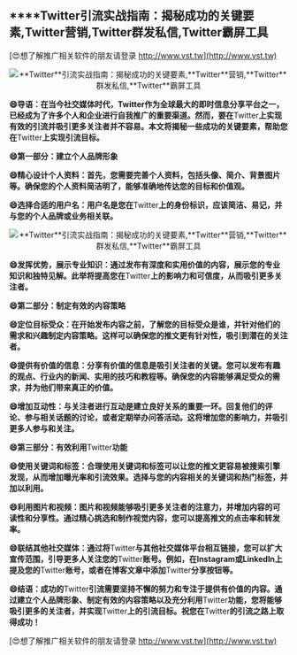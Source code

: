 ## ****Twitter**引流实战指南：揭秘成功的关键要素,**Twitter**营销,**Twitter**群发私信,**Twitter**霸屏工具**

[😍想了解推广相关软件的朋友请登录 http://www.vst.tw](http://www.vst.tw)

 <center><img src="https://vst.tw/MP4/tuiguang/png/5.png" alt="**Twitter**引流实战指南：揭秘成功的关键要素,**Twitter**营销,**Twitter**群发私信,**Twitter**霸屏工具"></center>

**😄导语：在当今社交媒体时代，**Twitter**作为全球最大的即时信息分享平台之一，已经成为了许多个人和企业进行自我推广的重要渠道。然而，要在**Twitter**上实现有效的引流并吸引更多关注者并不容易。本文将揭秘一些成功的关键要素，帮助您在**Twitter**上实现引流目标。**

**😄第一部分：建立个人品牌形象**

**😄精心设计个人资料：首先，您需要完善个人资料，包括头像、简介、背景图片等。确保您的个人资料简洁明了，能够准确地传达您的目标和价值观。**

**😄选择合适的用户名：用户名是您在**Twitter**上的身份标识，应该简洁、易记，并与您的个人品牌或业务相关联。**

 <center><img src="https://vst.tw/MP4/tuiguang/png/8.png" alt="**Twitter**引流实战指南：揭秘成功的关键要素,**Twitter**营销,**Twitter**群发私信,**Twitter**霸屏工具"></center>

**😄发挥优势，展示专业知识：通过发布有深度和实用价值的内容，展示您的专业知识和独特见解。此举将提高您在**Twitter**上的影响力和可信度，从而吸引更多关注者。**

**😄第二部分：制定有效的内容策略**

**😄定位目标受众：在开始发布内容之前，了解您的目标受众是谁，并针对他们的需求和兴趣制定内容策略。这样可以确保您的推文更有针对性，吸引到潜在的关注者。**

**😄提供有价值的信息：分享有价值的信息是吸引关注者的关键。您可以发布有趣的观点、行业内的新闻、实用的技巧和教程等。确保您的内容能够满足受众的需求，并为他们带来真正的价值。**

**😄增加互动性：与关注者进行互动是建立良好关系的重要一环。回复他们的评论、参与相关话题的讨论，或者定期举办问答活动。这将增加您的影响力，并吸引更多人参与和关注。**

**😄第三部分：有效利用**Twitter**功能**

**😄使用关键词和标签：合理使用关键词和标签可以让您的推文更容易被搜索引擎发现，从而增加曝光率和引流效果。选择与您的内容相关的关键词和热门标签，并加以利用。**

**😄利用图片和视频：图片和视频能够吸引更多关注者的注意力，并增加内容的可读性和分享性。通过精心挑选和制作视觉内容，您可以提高推文的点击率和转发率。**

**😄联结其他社交媒体：通过将**Twitter**与其他社交媒体平台相互链接，您可以扩大宣传范围，引导更多人关注您的**Twitter**账号。例如，在Instagram或LinkedIn上提及您的**Twitter**账号，或者在博客文章中添加**Twitter**分享按钮等。**

**😄结语：成功的**Twitter**引流需要坚持不懈的努力和专注于提供有价值的内容。通过建立个人品牌形象、制定有效的内容策略以及充分利用**Twitter**功能，您将能够吸引更多的关注者，并实现**Twitter**上的引流目标。祝您在**Twitter**的引流之路上取得成功！**

[😍想了解推广相关软件的朋友请登录 http://www.vst.tw](http://www.vst.tw)



